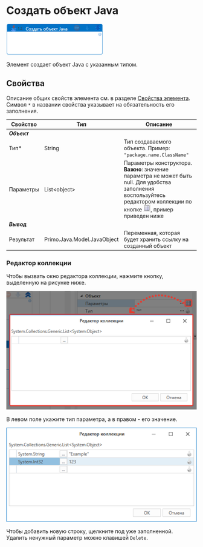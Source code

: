# Создать объект Java

![](<../../../.gitbook/assets/java-create-object.png>)

Элемент создает объект Java с указанным типом.

## Свойства
Описание общих свойств элемента см. в разделе [Свойства элемента](https://docs.primo-rpa.ru/primo-rpa/primo-studio/process/elements#svoistva-elementa).\
Символ `*` в названии свойства указывает на обязательность его заполнения.

| Свойство             | Тип                   | Описание                                      |
| -------------------- | --------------------- | --------------------------------------------- |
| ***Объект*** | |  |
| Тип\*                | String                | Тип создаваемого объекта. Пример: `"package.name.ClassName"` |
| Параметры            | List\<object\>        | Параметры конструктора. **Важно**: значение параметра не может быть null. Для удобства заполнения воспользуйтесь редактором коллекции по кнопке ![](<../../../.gitbook/assets/java-editor-button.png>), пример приведен ниже |
| ***Вывод***  | |  |
| Результат            | Primo.Java.Model.JavaObject | Переменная, которая будет хранить ссылку на созданный объект |

### Редактор коллекции

Чтобы вызвать окно редактора коллекции, нажмите кнопку, выделенную на рисунке ниже.

![](<../../../.gitbook/assets/java-create-object-parameters.png>)

В левом поле укажите тип параметра, а в правом - его значение.

![](<../../../.gitbook/assets/java-array-editor.png>)

Чтобы добавить новую строку, щелкните под уже заполненной.\
Удалить ненужный параметр можно клавишей `Delete`.
